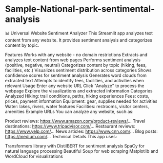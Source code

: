 # Sample-National-park-sentimental-analysis
📊 Universal Website Sentiment Analyzer
This Streamlit app analyzes text content from any website. It provides sentiment analysis and categorizes content by topic.

Features
Works with any website - no domain restrictions
Extracts and analyzes text content from web pages
Performs sentiment analysis (positive, negative, neutral)
Categorizes content by topic (hiking, fees, facilities, etc.)
Visualizes sentiment distribution across categories
Shows confidence scores for sentiment analysis
Generates word clouds from extracted text
Attempts to identify fees, facilities, and activities when relevant
Usage
Enter any website URL
Click "Analyze" to process the webpage
Explore the visualizations and extracted information
Categories Analyzed
Hiking: trail conditions, paths, hiking experiences
Fees: costs, prices, payment information
Equipment: gear, supplies needed for activities
Water: lakes, rivers, water features
Facilities: restrooms, visitor centers, amenities
Example URLs
You can analyze any website, such as:

Product reviews: https://www.amazon.com/product-reviews/...
Travel destinations: https://www.tripadvisor.com/...
Restaurant reviews: https://www.yelp.com/...
News articles: https://www.cnn.com/...
Blog posts: https://medium.com/...
Technical Details
This app uses:

Transformers library with DistilBERT for sentiment analysis
SpaCy for natural language processing
Beautiful Soup for web scraping
Matplotlib and WordCloud for visualizations
